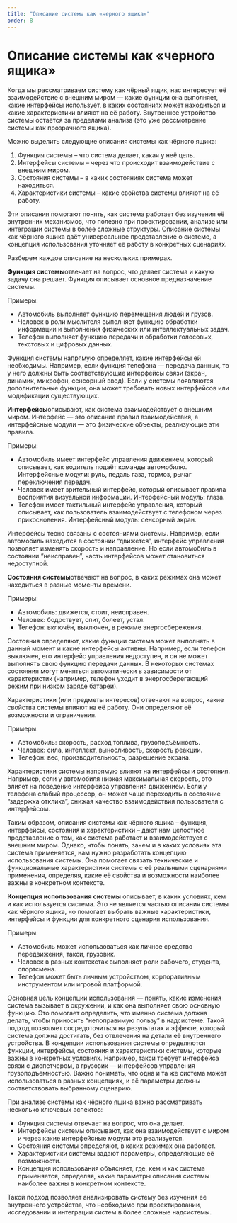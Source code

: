 ```yaml
---
title: "Описание системы как «черного ящика»"
order: 8
---
```


# Описание системы как «черного ящика»

Когда мы рассматриваем систему как чёрный ящик, нас интересует её взаимодействие с внешним миром — какие функции она выполняет, какие интерфейсы использует, в каких состояниях может находиться и какие характеристики влияют на её работу. Внутреннее устройство системы остаётся за пределами анализа (это уже рассмотрение системы как прозрачного ящика).

Можно выделить следующие описания системы как чёрного ящика:

1. Функция системы – что система делает, какая у неё цель.
2. Интерфейсы системы – через что происходит взаимодействие с внешним миром.
3. Состояния системы – в каких состояниях система может находиться.
4. Характеристики системы – какие свойства системы влияют на её работу.

Эти описания помогают понять, как система работает без изучения её внутренних механизмов, что полезно при проектировании, анализе или интеграции системы в более сложные структуры. Описание системы как чёрного ящика даёт универсальное представление о системе, а концепция использования уточняет её работу в конкретных сценариях.

Разберем каждое описание на нескольких примерах.

**Функция системы**отвечает на вопрос, что делает система и какую задачу она решает. Функция описывает основное предназначение системы.

Примеры:

* Автомобиль выполняет функцию перемещения людей и грузов.
* Человек в роли мыслителя выполняет функцию обработки информации и выполнения физических или интеллектуальных задач.
* Телефон выполняет функцию передачи и обработки голосовых, текстовых и цифровых данных.

Функция системы напрямую определяет, какие интерфейсы ей необходимы. Например, если функция телефона — передача данных, то у него должны быть соответствующие интерфейсы связи (экран, динамик, микрофон, сенсорный ввод). Если у системы появляются дополнительные функции, она может требовать новых интерфейсов или модификации существующих.

**Интерфейсы**описывают, как система взаимодействует с внешним миром. Интерфейс — это описание правил взаимодействия, а интерфейсные модули — это физические объекты, реализующие эти правила.

Примеры:

* Автомобиль имеет интерфейс управления движением, который описывает, как водитель подаёт команды автомобилю. Интерфейсные модули: руль, педаль газа, тормоз, рычаг переключения передач.
* Человек имеет зрительный интерфейс, который описывает правила восприятия визуальной информации. Интерфейсный модуль: глаза.
* Телефон имеет тактильный интерфейс управления, который описывает, как пользователь взаимодействует с телефоном через прикосновения. Интерфейсный модуль: сенсорный экран.

Интерфейсы тесно связаны с состояниями системы. Например, если автомобиль находится в состоянии “движется”, интерфейс управления позволяет изменять скорость и направление. Но если автомобиль в состоянии “неисправен”, часть интерфейсов может становиться недоступной.

**Состояния системы**отвечают на вопрос, в каких режимах она может находиться в разные моменты времени.

Примеры:

* Автомобиль: движется, стоит, неисправен.
* Человек: бодрствует, спит, болеет, устал.
* Телефон: включён, выключен, в режиме энергосбережения.

Состояния определяют, какие функции система может выполнять в данный момент и какие интерфейсы активны. Например, если телефон выключен, его интерфейс управления недоступен, и он не может выполнять свою функцию передачи данных. В некоторых системах состояния могут меняться автоматически в зависимости от характеристик (например, телефон уходит в энергосберегающий режим при низком заряде батареи).

Характеристики (или предметы интересов) отвечают на вопрос, какие свойства системы влияют на её работу. Они определяют её возможности и ограничения.

Примеры:

* Автомобиль: скорость, расход топлива, грузоподъёмность.
* Человек: сила, интеллект, выносливость, скорость реакции.
* Телефон: вес, производительность, разрешение экрана.

Характеристики системы напрямую влияют на интерфейсы и состояния. Например, если у автомобиля низкая максимальная скорость, это влияет на поведение интерфейса управления движением. Если у телефона слабый процессор, он может чаще переходить в состояние “задержка отклика”, снижая качество взаимодействия пользователя с интерфейсом.

Таким образом, описания системы как чёрного ящика – функция, интерфейсы, состояния и характеристики – дают нам целостное представление о том, как система работает и взаимодействует с внешним миром. Однако, чтобы понять, зачем и в каких условиях эта система применяется, нам нужно разработать концепцию использования системы. Она помогает связать технические и функциональные характеристики системы с её реальными сценариями применения, определяя, какие её свойства и возможности наиболее важны в конкретном контексте.

**Концепция использования системы** описывает, в каких условиях, кем и как используется система. Это не является частью описания системы как чёрного ящика, но помогает выбрать важные характеристики, интерфейсы и функции для конкретного сценария использования.

Примеры:

* Автомобиль может использоваться как личное средство передвижения, такси, грузовик.
* Человек в разных контекстах выполняет роли рабочего, студента, спортсмена.
* Телефон может быть личным устройством, корпоративным инструментом или игровой платформой.

Основная цель концепции использования — понять, какие изменения система вызывает в окружении, и как она выполняет свою основную функцию. Это помогает определить, что именно система должна делать, чтобы приносить “непоправимую пользу” в надсистеме. Такой подход позволяет сосредоточиться на результатах и эффекте, который система должна достигать, без отвлечения на детали её внутреннего устройства. В концепции использования системы определяются функции, интерфейсы, состояния и характеристики системы, которые важны в конкретных условиях. Например, такси требует интерфейса связи с диспетчером, а грузовик — интерфейсов управления грузоподъёмностью. Важно понимать, что одна и та же система может использоваться в разных концепциях, и её параметры должны соответствовать выбранному сценарию.

При анализе системы как чёрного ящика важно рассматривать несколько ключевых аспектов:

* Функция системы отвечает на вопрос, что она делает.
* Интерфейсы системы описывают, как она взаимодействует с миром и через какие интерфейсные модули это реализуется.
* Состояния системы определяют, в каких режимах она работает.
* Характеристики системы задают параметры, определяющие её возможности.
* Концепция использования объясняет, где, кем и как система применяется, определяя, какие параметры описания системы наиболее важны в конкретном контексте.

Такой подход позволяет анализировать систему без изучения её внутреннего устройства, что необходимо при проектировании, исследовании и интеграции систем в более сложные надсистемы.